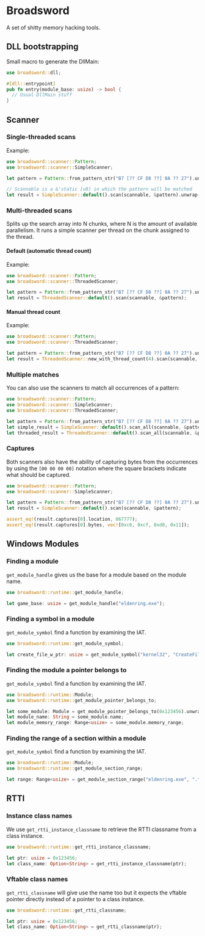 # Broadsword
A set of shitty memory hacking tools.

## DLL bootstrapping
Small macro to generate the DllMain:
```rust
use broadsword::dll;

#[dll::entrypoint]
pub fn entry(module_base: usize) -> bool {
  // Usual DllMain stuff
}
```

## Scanner
### Single-threaded scans
Example:
```rust
use broadsword::scanner::Pattern;
use broadsword::scanner::SimpleScanner;

let pattern = Pattern::from_pattern_str("B7 [?? CF D8 ??] 0A ?? 27").unwrap();

// Scannable is a &'static [u8] in which the pattern will be matched
let result = SimpleScanner::default().scan(scannable, &pattern).unwrap();
```

### Multi-threaded scans
Splits up the search array into N chunks, where N is the amount of available parallelism. It runs a simple scanner
per thread on the chunk assigned to the thread.

#### Default (automatic thread count)
Example:
```rust
use broadsword::scanner::Pattern;
use broadsword::scanner::ThreadedScanner;

let pattern = Pattern::from_pattern_str("B7 [?? CF D8 ??] 0A ?? 27").unwrap();
let result = ThreadedScanner::default().scan(scannable, &pattern);
```

#### Manual thread count
Example:
```rust
use broadsword::scanner::Pattern;
use broadsword::scanner::ThreadedScanner;

let pattern = Pattern::from_pattern_str("B7 [?? CF D8 ??] 0A ?? 27").unwrap();
let result = ThreadedScanner::new_with_thread_count(4).scan(scannable, &pattern);
```

### Multiple matches
You can also use the scanners to match all occurrences of a pattern:

```rust
use broadsword::scanner::Pattern;
use broadsword::scanner::SimpleScanner;
use broadsword::scanner::ThreadedScanner;

let pattern = Pattern::from_pattern_str("B7 [?? CF D8 ??] 0A ?? 27").unwrap();
let simple_result = SimpleScanner::default().scan_all(scannable, &pattern);
let threaded_result = ThreadedScanner::default().scan_all(scannable, &pattern);
```

### Captures
Both scanners also have the ability of capturing bytes from the occurrences by using the `[00 00 00 00]` notation where 
the square brackets indicate what should be captured.

```rust
use broadsword::scanner::Pattern;
use broadsword::scanner::SimpleScanner;

let pattern = Pattern::from_pattern_str("B7 [?? CF D8 ??] 0A ?? 27").unwrap();
let result = SimpleScanner::default().scan(scannable, &pattern);

assert_eq!(result.captures[0].location, 867777);
assert_eq!(result.captures[0].bytes, vec![0xc6, 0xcf, 0xd8, 0x11]);
```

## Windows Modules

### Finding a module
`get_module_handle` gives us the base for a module based on the module name.
```rust
use broadsword::runtime::get_module_handle;

let game_base: usize = get_module_handle("eldenring.exe");
```

### Finding a symbol in a module
`get_module_symbol` find a function by examining the IAT.
```rust
use broadsword::runtime::get_module_symbol;

let create_file_w_ptr: usize = get_module_symbol("kernel32", "CreateFileW");
```

### Finding the module a pointer belongs to
`get_module_symbol` find a function by examining the IAT.
```rust
use broadsword::runtime::Module;
use broadsword::runtime::get_module_pointer_belongs_to;

let some_module: Module = get_module_pointer_belongs_to(0x123456).unwrap();
let module_name: String = some_module.name;
let module_memory_range: Range<usize> = some_module.memory_range;
```

### Finding the range of a section within a module
`get_module_symbol` find a function by examining the IAT.
```rust
use broadsword::runtime::Module;
use broadsword::runtime::get_module_section_range;

let range: Range<usize> = get_module_section_range("eldenring.exe", ".text").unwrap();
```

## RTTI

### Instance class names
We use `get_rtti_instance_classname` to retrieve the RTTI classname from a class instance.
```rust
use broadsword::runtime::get_rtti_instance_classname;

let ptr: usize = 0x123456;
let class_name: Option<String> = get_rtti_instance_classname(ptr);
```

### Vftable class names
`get_rtti_classname` will give use the name too but it expects the vftable pointer directly
instead of a pointer to a class instance.
```rust
use broadsword::runtime::get_rtti_classname;

let ptr: usize = 0x123456;
let class_name: Option<String> = get_rtti_classname(ptr);
```
